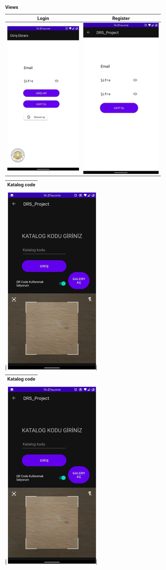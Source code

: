 **Views**


| Login                                                                                                                                                                          |                                                          Register                                                   |
| ---------------------------------------------------------------------------------------------------------------------------------------------------------------------------------- | :-------------------------------------------------------------------------------------------------------------------------: |
| ![Output sample](https://github.com/DursunYildiz/KatalogApp/blob/master/photos/photo_2021-08-01_14-24-18.jpg) | ![Output sample](https://github.com/DursunYildiz/KatalogApp/blob/master/photos/photo_2021-08-01_14-24-16.jpg) |

| Katalog code
| -------------------------:|

| <img src="https://github.com/DursunYildiz/KatalogApp/blob/master/photos/photo_2021-08-01_14-24-11.jpg" width="285" height="570">|

| Katalog code
| -------------------------:|

| <img src="https://github.com/DursunYildiz/KatalogApp/blob/master/photos/photo_2021-08-01_14-24-11.jpg" width="285" height="570">|
